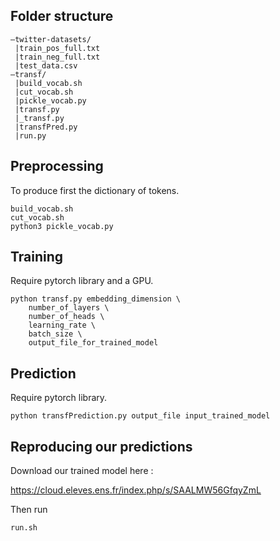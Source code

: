 ## Folder structure

```
–twitter-datasets/
 |train_pos_full.txt
 |train_neg_full.txt
 |test_data.csv
–transf/
 |build_vocab.sh
 |cut_vocab.sh
 |pickle_vocab.py
 |transf.py
 |_transf.py
 |transfPred.py
 |run.py
```

## Preprocessing

To produce first the dictionary of tokens.

```
build_vocab.sh
cut_vocab.sh
python3 pickle_vocab.py
```

## Training

Require pytorch library and a GPU.

```
python transf.py embedding_dimension \
    number_of_layers \
    number_of_heads \
    learning_rate \
    batch_size \
    output_file_for_trained_model
```

## Prediction

Require pytorch library.

```
python transfPrediction.py output_file input_trained_model
```

## Reproducing our predictions

Download our trained model here :

<https://cloud.eleves.ens.fr/index.php/s/SAALMW56GfqyZmL>

Then run

```
run.sh
```